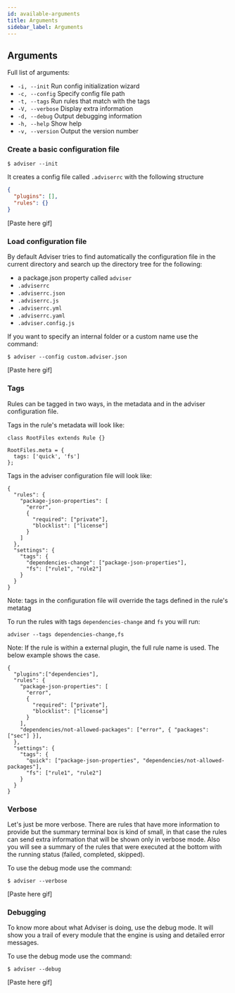 ```yaml
---
id: available-arguments
title: Arguments
sidebar_label: Arguments
---
```


## Arguments

Full list of arguments:

- `-i, --init` Run config initialization wizard
- `-c, --config` Specify config file path
- `-t, --tags` Run rules that match with the tags
- `-V, --verbose` Display extra information
- `-d, --debug` Output debugging information
- `-h, --help` Show help
- `-v, --version` Output the version number

### Create a basic configuration file

```
$ adviser --init
```

It creates a config file called `.adviserrc` with the following structure

```json
{
  "plugins": [],
  "rules": {}
}
```

[Paste here gif]

### Load configuration file

By default Adviser tries to find automatically the configuration file in the current directory and search up the directory tree for the following:

- a package.json property called `adviser`
- `.adviserrc`
- `.adviserrc.json`
- `.adviserrc.js`
- `.adviserrc.yml`
- `.adviserrc.yaml`
- `.adviser.config.js`

If you want to specify an internal folder or a custom name use the command:

```
$ adviser --config custom.adviser.json
```

[Paste here gif]

### Tags

Rules can be tagged in two ways, in the metadata and in the adviser configuration file.

Tags in the rule's metadata will look like:

```
class RootFiles extends Rule {}

RootFiles.meta = {
  tags: ['quick', 'fs']
};
```

Tags in the adviser configuration file will look like:

```
{
  "rules": {
    "package-json-properties": [
      "error",
      {
        "required": ["private"],
        "blocklist": ["license"]
      }
    ]
  },
  "settings": {
    "tags": {
      "dependencies-change": ["package-json-properties"],
      "fs": ["rule1", "rule2"]
    }
  }
}

```

Note: tags in the configuration file will override the tags defined in the rule's metatag

To run the rules with tags `dependencies-change` and `fs` you will run:

```
adviser --tags dependencies-change,fs
```

Note: If the rule is within a external plugin, the full rule name is used. The below example shows the case.

```
{
  "plugins":["dependencies"],
  "rules": {
    "package-json-properties": [
      "error",
      {
        "required": ["private"],
        "blocklist": ["license"]
      }
    ],
    "dependencies/not-allowed-packages": ["error", { "packages": ["sec"] }],
  },
  "settings": {
    "tags": {
      "quick": ["package-json-properties", "dependencies/not-allowed-packages"],
      "fs": ["rule1", "rule2"]
    }
  }
}

```

### Verbose

Let's just be more verbose. There are rules that have more information to provide but the summary terminal box is kind of small, in that case the rules can send extra information that will be shown only in verbose mode. Also you will see a summary of the rules that were executed at the bottom with the running status (failed, completed, skipped).

To use the debug mode use the command:

```
$ adviser --verbose
```

[Paste here gif]

### Debugging

To know more about what Adviser is doing, use the debug mode. It will show you a trail of every module that the engine is using and detailed error messages.

To use the debug mode use the command:

```
$ adviser --debug
```

[Paste here gif]
